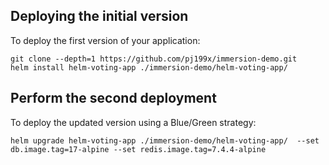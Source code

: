 ## Deploying the initial version

To deploy the first version of your application:

```
git clone --depth=1 https://github.com/pj199x/immersion-demo.git
helm install helm-voting-app ./immersion-demo/helm-voting-app/
```

## Perform the second deployment

To deploy the updated version using a Blue/Green strategy:

```
helm upgrade helm-voting-app ./immersion-demo/helm-voting-app/  --set db.image.tag=17-alpine --set redis.image.tag=7.4.4-alpine
```
